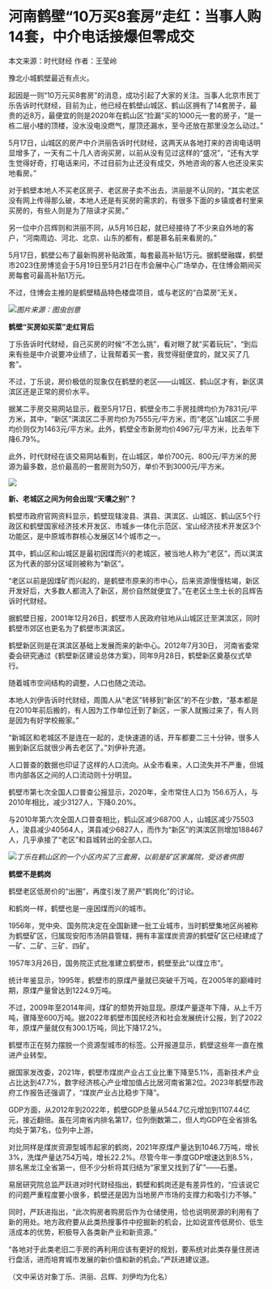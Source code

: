 # 河南鹤壁“10万买8套房”走红：当事人购14套，中介电话接爆但零成交

本文来源：时代财经 作者：王莹岭

豫北小城鹤壁最近有点火。

起因是一则“10万元买8套房”的消息，成功引起了大家的关注。当事人北京市民丁乐告诉时代财经，目前为止，他已经在鹤壁山城区、鹤山区拥有了14套房子，最贵的近8万，最便宜的则是2020年在鹤山区“捡漏”买的1000元一套的房子，“是一栋二层小楼的顶楼，没水没电没燃气，屋顶还漏水，至今还放在那里没怎么动过。”

5月17日，山城区的房产中介洪丽告诉时代财经，这两天从各地打来的咨询电话明显增多了，一天有二十几人咨询买房，以前从没有见过这样的“盛况”，“还有大学生觉得好奇，打电话来问，不过目前为止还没有成交，外地咨询的客人也还没来实地看房。”

对于鹤壁本地人不买老区房子、老区房子卖不出去，洪丽是不认同的，“其实老区没有网上传得那么破，本地人还是有买房的需求的，有很多下面的乡镇或者村里来买房的，有些人则是为了陪读才买房。”

另一位中介吕辉则和洪丽不同，从5月16日起，就已经接待了不少来自外地的客户，“河南周边、河北、北京、山东的都有，都是慕名前来看房的。”

5月17日，鹤壁公布了最新购房补贴政策，每套最高补贴1万元。据鹤壁融媒，鹤壁市2023住房博览会于5月19日至5月21日在市会展中心广场举办，在住博会期间买房每套可最高补贴1万元。

不过，住博会主推的是鹤壁精品特色楼盘项目，或与老区的“白菜房”无关。

![](https://inews.gtimg.com/om_bt/Omh3EdYZ599S3V_R8qE65Z5MqIhk9_pFxOyP2Kvsa6YxMAA/1000)_图片来源：图虫创意_

**鹤壁“买房如买菜”走红背后**

丁乐告诉时代财经，自己买房的时候“不怎么挑”，看对眼了就“买着玩玩”，“到后来有些是中介说要冲业绩了，让我帮着买一套，我觉得挺便宜的，就又买了几套”。

不过，丁乐说，房价极低的现象仅在鹤壁的老区——山城区、鹤山区才有，新区淇滨区还是正常的房价水平。

据某二手房交易网站显示，截至5月17日，鹤壁全市二手房挂牌均价为7831元/平方米，其中，“新区”淇滨区二手房均价为7555元/平方米，而“老区”山城区二手房均价则仅为1463元/平方米。此外，鹤壁全市新房均价4967元/平方米，比去年下降6.79%。

此外，时代财经在该交易网站看到，在山城区，单价700元、800元/平方米的房源为最多数，总价最高的一套房则为50万，单价不到3000元/平方米。

![](https://inews.gtimg.com/om_bt/On00_hKlT0Gq0hqQehLsYFGmxhgQBpCm9QMzhhLKZplYYAA/1000)

**新、老城区之间为何会出现“天壤之别”？**

鹤壁市政府官网资料显示，鹤壁现辖浚县、淇县、淇滨区、山城区、鹤山区5个行政区和鹤壁国家经济技术开发区、市城乡一体化示范区、宝山经济技术开发区3个功能区，是中原城市群核心发展区14个城市之一。

其中，鹤山区和山城区是最初因煤而兴的老城区，被当地人称为“老区”，而以淇滨区为代表的部分区域则被称为“新区”。

“老区以前是因煤矿而兴起的，是鹤壁市原来的市中心，后来资源慢慢枯竭，新区开发好后，大多数人都流入了新区，房价自然就便宜了。”在老区土生土长的吕辉告诉时代财经。

据鹤壁日报，2001年12月26日，鹤壁市人民政府驻地从山城区迁至淇滨区，同时鹤壁市郊区也更名为了鹤壁市淇滨区。

鹤壁新区则是在淇滨区基础上发展而来的新中心。2012年7月30日， 河南省委常委会研究通过《鹤壁新区建设总体方案》，同年9月28日，鹤壁新区奠基仪式举行。

随着城市空间结构的调整，人口也随之流动。

本地人刘伊告诉时代财经，周围人从“老区”转移到“新区”的不在少数，“基本都是在2010年前后搬的，有人因为工作单位迁到了新区，一家人就搬过来了，有人则是因为有好学校搬家。”

“新城区和老城区不是连在一起的，走快速道的话，开车都要二三十分钟，很多人搬到新区后就很少再去老区了。”刘伊补充道。

人口普查的数据也印证了这样的人口流向。从全市看来，人口流失并不严重，但城市内部各区之间的人口流动则十分明显。

鹤壁市第七次全国人口普查公报显示，2020年，全市常住人口为 156.6万人，与2010年相比，减少3127人，下降0.20%。

与2010年第六次全国人口普查相比，鹤山区减少68700
人，山城区减少75503人，浚县减少40564人，淇县减少6827人，而作为“新区”的淇滨区则增加188467人，几乎承接了“老区”和县城转出的全部人口。

![](https://inews.gtimg.com/om_bt/OV7XWnu6NiMrz1_oL_KM2GfqQ8B71IeolfZh5sYQLctzIAA/1000)_丁乐在鹤山区的一个小区内买了三套房，以前是矿区家属院，受访者供图_

**鹤壁不是鹤岗**

鹤壁老区低房价的“出圈”，再度引发了房产“鹤岗化”的讨论。

和鹤岗一样，鹤壁也是一座因煤而兴的城市。

1956年，党中央、国务院决定在全国新建一批工业城市，当时鹤壁集地区尚被称为鹤壁矿区，归属现安阳市汤阴县管辖，拥有丰富煤炭资源的鹤壁矿区已经建成了一矿、二矿、三矿、四矿。

1957年3月26日，国务院正式批准建立鹤壁市，鹤壁至此“以煤立市”。

统计年鉴显示，1995年，鹤壁市的原煤产量就已突破千万吨，在2005年的巅峰时期，原煤产量曾达到1224.9万吨。

不过，2009年至2014年间，煤矿的颓势开始显现。原煤产量逐年下降，从上千万吨，骤降至600万吨。据2022年鹤壁市国民经济和社会发展统计公报，到了2022年，原煤产量就仅有300.1万吨，同比下降17.2%。

鹤壁市正在努力摆脱一个资源型城市的标签。公开报道显示，鹤壁这些年一直在推进产业转型。

据国家发改委，2021年，鹤壁市煤炭产业占工业比重下降至5.1%，高新技术产业占比达到47.7%，数字经济核心产业增加值占比居河南省第2位。2023年鹤壁市政府工作报告还强调了，“煤炭产业占比稳步下降”。

GDP方面，从2012年到2022年，鹤壁GDP总量从544.7亿元增加到1107.44亿元，接近翻倍。虽在河南省内排名第17，位列倒数第二，但人均GDP在全省排名均处于第7名，位列中上游。

对比同样是煤炭资源型城市起家的鹤岗，2021年原煤产量达到1046.7万吨，增长3%，洗煤产量达754万吨，增长22.2%。尽管今年一季度GDP增速达到8.5%，排名黑龙江全省第一，但不少分析将其归结为“家里又找到了矿”——石墨。

易居研究院总监严跃进对时代财经指出，鹤壁和鹤岗还是有差异性的，“应该说它的问题严重程度要小很多，鹤壁还是因为当地房产市场的支撑力和吸引力不够。”

同时，严跃进指出，“此次购房者购房后作为仓储使用，恰也说明房源的利用有了新的用处。地方政府要从此类热搜事件中挖掘新的机会，比如说宣传低房价、低生活成本的优势，积极导入各类新产业和新资源。”

“各地对于此类老旧二手房的再利用应该有更好的规划，要系统对此类存量住房进行盘活，进而培育城市发展的新价值和新的机会。”严跃进建议道。

（文中采访对象丁乐、洪丽、吕辉、刘伊均为化名）

